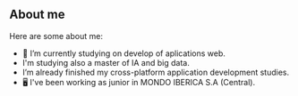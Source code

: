 ## About me

Here are some about me:
- 🔭 I’m currently studying on develop of aplications web.
- I'm studying also a master of IA and big data.
- I’m already finished my cross-platform application development studies. 
- 🖥 I've been working as junior in MONDO IBERICA S.A (Central).

